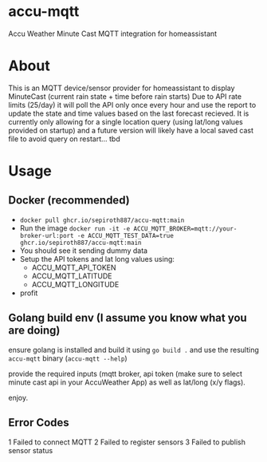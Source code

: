 # accu-mqtt
Accu Weather Minute Cast MQTT integration for homeassistant

# About
This is an MQTT device/sensor provider for homeassistant to display MinuteCast (current rain state + time before rain starts)
Due to API rate limits (25/day) it will poll the API only once every hour and use the report to update the state and time values based on the last forecast recieved. 
It is currently only allowing for a single location query (using lat/long values provided on startup) and a future version will likely have a local saved cast file to avoid query on restart... tbd

# Usage

## Docker (recommended)
* `docker pull ghcr.io/sepiroth887/accu-mqtt:main`
* Run the image `docker run -it -e ACCU_MQTT_BROKER=mqtt://your-broker-url:port -e ACCU_MQTT_TEST_DATA=true ghcr.io/sepiroth887/accu-mqtt:main`
* You should see it sending dummy data
* Setup the API tokens and lat long values using: 
    * ACCU_MQTT_API_TOKEN
    * ACCU_MQTT_LATITUDE
    * ACCU_MQTT_LONGITUDE
* profit

## Golang build env (I assume you know what you are doing)
ensure golang is installed and build it using `go build .` and use the resulting `accu-mqtt` binary (`accu-mqtt --help`)

provide the required inputs (mqtt broker, api token (make sure to select minute cast api in your AccuWeather App) as well as lat/long (x/y flags).

enjoy.

## Error Codes
1 Failed to connect MQTT
2 Failed to register sensors
3 Failed to publish sensor status
